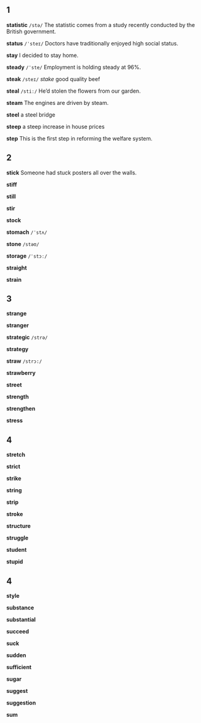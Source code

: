 ## 1
**statistic** 
`/stə/`
The statistic comes from a study recently conducted by the British government.

**status** 
`/ˈsteɪ/`
Doctors have traditionally enjoyed high social status.

**stay** 
I decided to stay home.

**steady**
`/ˈste/` 
Employment is holding steady at 96%.

**steak** 
`/steɪ/`
*stake*
good quality beef

**steal** 
`/stiː/`
He’d stolen the flowers from our garden.

**steam** 
The engines are driven by steam.

**steel** 
a steel bridge

**steep** 
a steep increase in house prices

**step** 
This is the first step in reforming the welfare system.

## 2
**stick** 
Someone had stuck posters all over the walls.

**stiff** 

**still** 

**stir** 

**stock** 

**stomach** 
`/ˈstʌ/`

**stone** 
`/stəʊ/`

**storage** 
`/ˈstɔː/`

**straight** 

**strain** 

## 3
**strange** 

**stranger** 

**strategic** 
`/strə/`

**strategy** 

**straw** 
`/strɔ:/`

**strawberry** 

**street** 

**strength** 

**strengthen** 

**stress** 

## 4
**stretch** 

**strict** 

**strike** 

**string** 

**strip** 

**stroke** 

**structure** 

**struggle** 

**student** 

**stupid** 

## 4
**style** 

**substance** 

**substantial** 

**succeed** 

**suck** 

**sudden** 

**sufficient** 

**sugar** 

**suggest** 

**suggestion** 

**sum** 